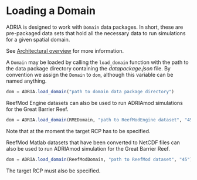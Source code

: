 # Loading a Domain

ADRIA is designed to work with `Domain` data packages.
In short, these are pre-packaged data sets that hold all the necessary data to run
simulations for a given spatial domain.

See [Architectural overview](@ref) for more information.

A `Domain` may be loaded by calling the `load_domain` function with the path to the data package directory containing the *datapackage.json* file.
By convention we assign the `Domain` to `dom`, although this variable can be named anything.

```julia
dom = ADRIA.load_domain("path to domain data package directory")
```

ReefMod Engine datasets can also be used to run ADRIAmod simulations for the Great Barrier
Reef.

```julia
dom = ADRIA.load_domain(RMEDomain, "path to ReefModEngine dataset", "45")
```

Note that at the moment the target RCP has to be specified.

ReefMod Matlab datasets that have been converted to NetCDF files can also be used to run
ADRIAmod simulation for the Great Barrier Reef.
```julia
dom = ADRIA.load_domain(ReefModDomain, "path to ReefMod dataset", "45")
```

The target RCP must also be specified.

